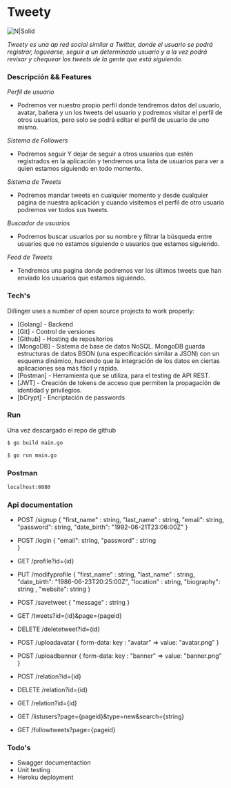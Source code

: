 # Tweety

![N|Solid](https://encrypted-tbn0.gstatic.com/images?q=tbn:ANd9GcSV4Paq-ddrzOLM119LMfJTnkccjODj2k7RWw&usqp=CAU)


*Tweety es una ap red social similar a Twitter, donde el usuario se podrá registrar, loguearse, seguir a un determinado usuario y a la vez podrá revisar y chequear los tweets de la gente que está siguiendo.*

### Descripción && Features

*Perfil de usuario*

- Podremos ver nuestro propio perfil donde tendremos datos del usuario, avatar, bañera y un los tweets del usuario y podremos visitar el perfil de otros usuarios, pero solo se podrá editar el perfil de usuario de uno mismo.

*Sistema de Followers*

- Podremos seguir Y dejar de seguir a otros usuarios que estén registrados en la aplicación y tendremos una lista de usuarios para ver a quien estamos siguiendo en todo momento.

*Sistema de Tweets*

- Podremos mandar tweets en cualquier momento y desde cualquier página de nuestra aplicación y cuando visitemos el perfil de otro usuario podremos ver todos sus tweets.

*Buscador de usuarios*

- Podremos buscar usuarios por su nombre y filtrar la búsqueda entre usuarios que no estamos siguiendo o usuarios que estamos siguiendo.

*Feed de Tweets*

- Tendremos una pagina donde podremos ver los últimos tweets que han enviado los usuarios que estamos siguiendo.

### Tech's

Dillinger uses a number of open source projects to work properly:

* [Golang] - Backend
* [Git]  -  Control de versiones
* [Github] - Hosting de repositorios
* [MongoDB] -  Sistema de base de datos NoSQL. MongoDB guarda estructuras de datos BSON (una especificación similar a JSON) con un esquema dinámico, haciendo que la integración de los datos en ciertas aplicaciones sea más fácil y rápida.
* [Postman] -  Herramienta que se utiliza, para el testing de API REST.
* [JWT] - Creación de tokens de acceso que permiten la propagación de identidad y privilegios.
* [bCrypt] -  Encriptación de  passwords

### Run

Una vez descargado el repo de github

```sh
$ go build main.go
```

```sh
$ go run main.go
```

### Postman

```sh
localhost:8080
```
### Api documentation

- POST /signup
{
    "first_name" : string,
    "last_name" : string,
    "email": string,
    "password": string,
    "date_birth": "1992-06-21T23:06:00Z"
}

- POST /login
{
    "email": string,
    "password" : string   
}

- GET /profile?id={id}

- PUT /modifyprofile
{
    "first_name" : string,
    "last_name" : string,
    "date_birth": "1986-06-23T20:25:00Z",
    "location" : string,
    "biography": string ,
    "website": string
}

- POST /savetweet 
{
    "message" : string
}

- GET /tweets?id={id}&page={pageid}

- DELETE /deletetweet?id={id}

- POST /uploadavatar
{ 
  form-data:
  key : "avatar" => value: "avatar.png"
}

- POST /uploadbanner
{ 
  form-data:
  key : "banner" => value: "banner.png"
}
- POST /relation?id={id}

- DELETE /relation?id={id}

- GET /relation?id={id}

- GET /listusers?page={pageid}&type=new&search={string}

- GET /followtweets?page={pageid}

### Todo's

- Swagger documentaction
- Unit testing
- Heroku deployment

#
